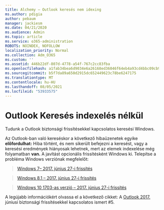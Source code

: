 ```yaml
---
title: Alchemy – Outlook keresés nem idexing
ms.author: pdigia
author: pebaum
manager: jackiesm
ms.date: 04/21/2020
ms.audience: Admin
ms.topic: article
ms.service: o365-administration
ROBOTS: NOINDEX, NOFOLLOW
localization_priority: Normal
ms.collection: Adm_O365
ms.custom: ''
ms.assetid: 446b22df-807d-4778-a54f-767c2cc83fba
ms.openlocfilehash: a1fab34bea6d9034e6a26168ed36046f64eb4a93cd4bbc09cb94a60c85f5585d
ms.sourcegitcommit: b5f7da89a650d2915dc652449623c78be6247175
ms.translationtype: MT
ms.contentlocale: hu-HU
ms.lasthandoff: 08/05/2021
ms.locfileid: "53933575"
---
```

# <a name="outlook-search-not-indexing"></a>Outlook Keresés indexelés nélkül

Tudunk a Outlook biztonsági frissítésekkel kapcsolatos keresési Windows.
  
Az Outlook-ban való kereséskor a következő hibaüzenetek egyike **előfordulhat:** Hiba történt, és nem sikerült befejezni a keresést, vagy a keresési eredmények hiányosak lehetnek, mert az elemek indexelése még folyamatban **van.** A javítást opcionális frissítésként Windows ki. Telepítse a probléma Windows verziónak megfelelőt: 
  
> [Windows 7– 2017. június 27-i frissítés](https://support.microsoft.com/topic/june-27-2017-kb4022168-preview-of-monthly-rollup-b8e847d5-3b84-367e-4dcb-cc7a25f06d40)
    
> [Windows 8.1 – 2017. június 27-i frissítés](https://support.microsoft.com/topic/june-27-2017-kb4022720-preview-of-monthly-rollup-b98970bb-6f11-46c3-8681-a6b85d5d8eb4)
    
> [Windows 10 1703-as verzió – 2017. június 27-i frissítés](https://support.microsoft.com/topic/compatibility-update-for-upgrading-to-windows-10-version-1703-june-27-2017-32a45f84-19d8-2535-029c-d083b5f6765e)
    
A legújabb információkért olvassa el a következő cikket: A [Outlook 2017.](https://support.office.com/article/Outlook-known-issues-in-the-June-2017-security-updates-3F6DBFFD-8505-492D-B19F-B3B89369ED9B.aspx) júniusi biztonsági frissítésekkel kapcsolatos ismert #5. 
  

